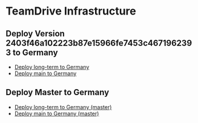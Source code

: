 # TeamDrive Infrastructure

## Deploy Version 2403f46a102223b87e15966fe7453c4671962393 to Germany

- <a href="https://portal.microsoftazure.de/#create/Microsoft.Template/uri/https%3A%2F%2Fraw.githubusercontent.com%2FTeamDrive%2Fazure%2F2403f46a102223b87e15966fe7453c4671962393%2FARM%2Flongterm.json" target="_blank">Deploy long-term to Germany</a>
- <a href="https://portal.microsoftazure.de/#create/Microsoft.Template/uri/https%3A%2F%2Fraw.githubusercontent.com%2FTeamDrive%2Fazure%2F2403f46a102223b87e15966fe7453c4671962393%2FARM%2Fazuredeploy.json" target="_blank">Deploy main to Germany</a>

## Deploy Master to Germany

- <a href="https://portal.microsoftazure.de/#create/Microsoft.Template/uri/https%3A%2F%2Fraw.githubusercontent.com%2FTeamDrive%2Fazure%2Fmaster%2FARM%2Flongterm.json" target="_blank">Deploy long-term to Germany (master)</a>
- <a href="https://portal.microsoftazure.de/#create/Microsoft.Template/uri/https%3A%2F%2Fraw.githubusercontent.com%2FTeamDrive%2Fazure%2Fmaster%2FARM%2Fazuredeploy.json" target="_blank">Deploy main to Germany (master)</a>

